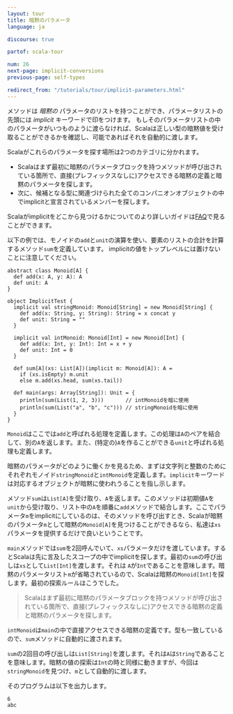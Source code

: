```yaml
---
layout: tour
title: 暗黙のパラメータ
language: ja

discourse: true

partof: scala-tour

num: 26
next-page: implicit-conversions
previous-page: self-types

redirect_from: "/tutorials/tour/implicit-parameters.html"
---
```


メソッドは _暗黙の_ パラメータのリストを持つことができ、パラメータリストの先頭には _implicit_ キーワードで印をつけます。
もしそのパラメータリストの中のパラメータがいつものように渡らなければ、Scalaは正しい型の暗黙値を受け取ることができるかを確認し、可能であればそれを自動的に渡します。

Scalaがこれらのパラメータを探す場所は2つのカテゴリに分かれます。

* Scalaはまず最初に暗黙のパラメータブロックを持つメソッドが呼び出されている箇所で、直接(プレフィックスなしに)アクセスできる暗黙の定義と暗黙のパラメータを探します。
* 次に、候補となる型に関連づけられた全てのコンパニオンオブジェクトの中でimplicitと宣言されているメンバーを探します。

Scalaがimplicitをどこから見つけるかについてのより詳しいガイドは[FAQ](//docs.scala-lang.org/tutorials/FAQ/finding-implicits.html)で見ることができます。

以下の例では、モノイドの`add`と`unit`の演算を使い、要素のリストの合計を計算するメソッド`sum`を定義しています。
implicitの値をトップレベルには置けないことに注意してください。

```tut
abstract class Monoid[A] {
  def add(x: A, y: A): A
  def unit: A
}

object ImplicitTest {
  implicit val stringMonoid: Monoid[String] = new Monoid[String] {
    def add(x: String, y: String): String = x concat y
    def unit: String = ""
  }
  
  implicit val intMonoid: Monoid[Int] = new Monoid[Int] {
    def add(x: Int, y: Int): Int = x + y
    def unit: Int = 0
  }
  
  def sum[A](xs: List[A])(implicit m: Monoid[A]): A =
    if (xs.isEmpty) m.unit
    else m.add(xs.head, sum(xs.tail))
    
  def main(args: Array[String]): Unit = {
    println(sum(List(1, 2, 3)))       // intMonoidを暗に使用
    println(sum(List("a", "b", "c"))) // stringMonoidを暗に使用
  }
}
```
`Monoid`はここでは`add`と呼ばれる処理を定義します。この処理は`A`のペアを結合して、別の`A`を返します。また、(特定の)`A`を作ることができる`unit`と呼ばれる処理も定義します。

暗黙のパラメータがどのように働くかを見るため、まずは文字列と整数のためにそれぞれモノイド`stringMonoid`と`intMonoid`を定義します。`implicit`キーワードは対応するオブジェクトが暗黙に使われうることを指し示します。

メソッド`sum`は`List[A]`を受け取り、`A`を返します。このメソッドは初期値`A`を`unit`から受け取り、リスト中の`A`を順番に`add`メソッドで結合します。ここでパラメータ`m`をimplicitにしているのは、そのメソッドを呼び出すとき、Scalaが暗黙のパラメータ`m`として暗黙の`Monoid[A]`を見つけることができるなら、私達は`xs`パラメータを提供するだけで良いということです。

`main`メソッドでは`sum`を2回呼んでいて、`xs`パラメータだけを渡しています。するとScalaは先に言及したスコープの中でimplicitを探します。最初の`sum`の呼び出しは`xs`として`List[Int]`を渡します。それは `A`が`Int`であることを意味します。暗黙のパラメータリスト`m`が省略されているので、Scalaは暗黙の`Monoid[Int]`を探します。最初の探索ルールはこうでした。

> Scalaはまず最初に暗黙のパラメータブロックを持つメソッドが呼び出されている箇所で、直接(プレフィックスなしに)アクセスできる暗黙の定義と暗黙のパラメータを探します。

`intMonoid`は`main`の中で直接アクセスできる暗黙の定義です。型も一致しているので、`sum`メソッドに自動的に渡されます。

`sum`の2回目の呼び出しは`List[String]`を渡します。それは`A`は`String`であることを意味します。暗黙の値の探索は`Int`の時と同様に動きますが、今回は `stringMonoid`を見つけ、`m`として自動的に渡します。

そのプログラムは以下を出力します。
```
6
abc
```
